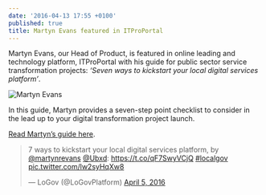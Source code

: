 ```yaml
---
date: '2016-04-13 17:55 +0100'
published: true
title: Martyn Evans featured in ITProPortal
---
```



Martyn Evans, our Head of Product, is featured in online leading and technology platform, ITProPortal with his guide for public sector service transformation projects: <i>‘Seven ways to kickstart your local digital services platform’</i>.<br/>

![Martyn Evans](https://s3-eu-west-1.amazonaws.com/unboxed-web-image-uploader/30eb38a2985785b72d7cd9fb092fa67b.PNG)

In this guide, Martyn provides a seven-step point checklist to consider in the lead up to your digital transformation project launch.<br/>

[Read Martyn’s guide here](http://www.itproportal.com/2016/04/04/seven-ways-kickstart-local-digital-services-platform/).<br/>

<p><blockquote class="twitter-tweet tw-align-center" lang="en"><p lang="en" dir="ltr">7 ways to kickstart your local digital services platform, by <a href="https://twitter.com/martynrevans">@martynrevans</a> <a href="https://twitter.com/Ubxd">@Ubxd</a>: <a href="https://t.co/qF7SwyVCjQ">https://t.co/qF7SwyVCjQ</a> <a href="https://twitter.com/hashtag/localgov?src=hash">#localgov</a> <a href="https://t.co/lw2syHqXw8">pic.twitter.com/lw2syHqXw8</a></p>&mdash; LoGov (@LoGovPlatform) <a href="https://twitter.com/LoGovPlatform/status/717308854460092416">April 5, 2016</a></blockquote> <script async src="//platform.twitter.com/widgets.js" charset="utf-8"></script>

